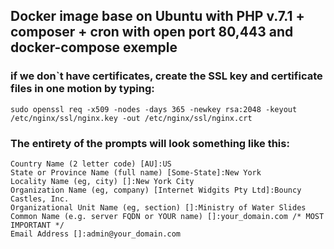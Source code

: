 ## Docker image base on Ubuntu with PHP v.7.1 + composer + cron with open port 80,443 and docker-compose exemple

### if we don`t have certificates, create the SSL key and certificate files in one motion by typing:
```
sudo openssl req -x509 -nodes -days 365 -newkey rsa:2048 -keyout /etc/nginx/ssl/nginx.key -out /etc/nginx/ssl/nginx.crt
```

### The entirety of the prompts will look something like this:
```
Country Name (2 letter code) [AU]:US 
State or Province Name (full name) [Some-State]:New York
Locality Name (eg, city) []:New York City
Organization Name (eg, company) [Internet Widgits Pty Ltd]:Bouncy Castles, Inc.
Organizational Unit Name (eg, section) []:Ministry of Water Slides
Common Name (e.g. server FQDN or YOUR name) []:your_domain.com /* MOST IMPORTANT */
Email Address []:admin@your_domain.com
```
